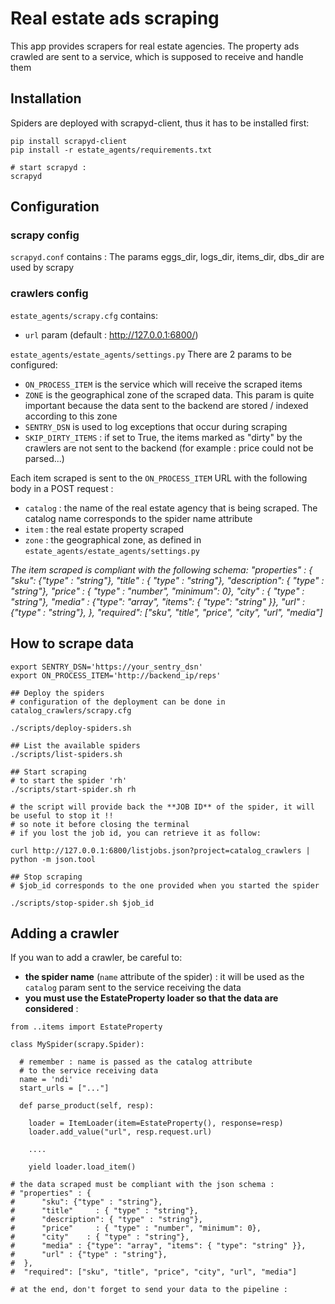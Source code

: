 # Real estate ads scraping

This app provides scrapers for real estate agencies.
The property ads crawled are sent to a service, which is supposed to receive and handle them

## Installation

Spiders are deployed with scrapyd-client, thus it has to be installed first:

```
pip install scrapyd-client
pip install -r estate_agents/requirements.txt

# start scrapyd :
scrapyd
```

## Configuration

### scrapy config
`scrapyd.conf` contains :
The params eggs_dir, logs_dir, items_dir, dbs_dir are used by scrapy


### crawlers config
`estate_agents/scrapy.cfg` contains:
* `url` param (default : http://127.0.0.1:6800/)

`estate_agents/estate_agents/settings.py`
There are 2 params to be configured:
* `ON_PROCESS_ITEM` is the service which will receive the scraped items
* `ZONE` is the geographical zone of the scraped data. This param is quite important because the data sent to the backend are stored / indexed according to this zone
* `SENTRY_DSN` is used to log exceptions that occur during scraping
* `SKIP_DIRTY_ITEMS` : if set to True, the items marked as "dirty" by the crawlers are not sent to the backend (for example : price could not be parsed...)

Each item scraped is sent to the `ON_PROCESS_ITEM` URL with the following body in a POST request :
* `catalog` : the name of the real estate agency that is being scraped. The catalog name corresponds to the spider name attribute
* `item` : the real estate property scraped
* `zone` : the geographical zone, as defined in `estate_agents/estate_agents/settings.py`

_The item scraped is compliant with the following schema:
"properties" : {
      "sku": {"type" : "string"},
      "title"     : { "type" : "string"},
      "description": { "type" : "string"},
      "price"     : { "type" : "number", "minimum": 0},
      "city"    : { "type" : "string"},
      "media" : {"type": "array", "items": { "type": "string" }},
      "url" : {"type" : "string"},
  },
  "required": ["sku", "title", "price", "city", "url", "media"]_

## How to scrape data

```
export SENTRY_DSN='https://your_sentry_dsn'
export ON_PROCESS_ITEM='http://backend_ip/reps'

## Deploy the spiders
# configuration of the deployment can be done in catalog_crawlers/scrapy.cfg

./scripts/deploy-spiders.sh

## List the available spiders
./scripts/list-spiders.sh

## Start scraping
# to start the spider 'rh'
./scripts/start-spider.sh rh

# the script will provide back the **JOB ID** of the spider, it will be useful to stop it !!
# so note it before closing the terminal
# if you lost the job id, you can retrieve it as follow:

curl http://127.0.0.1:6800/listjobs.json?project=catalog_crawlers | python -m json.tool

## Stop scraping
# $job_id corresponds to the one provided when you started the spider

./scripts/stop-spider.sh $job_id
```

## Adding a crawler

If you wan to add a crawler, be careful to:

* __the spider name__ (`name` attribute of the spider) : it will be used as the `catalog` param sent to the service receiving the data
* __you must use the EstateProperty loader so that the data are considered__ :

```
from ..items import EstateProperty

class MySpider(scrapy.Spider):

  # remember : name is passed as the catalog attribute
  # to the service receiving data
  name = 'ndi'
  start_urls = ["..."]

  def parse_product(self, resp):

    loader = ItemLoader(item=EstateProperty(), response=resp)
    loader.add_value("url", resp.request.url)

    ....

    yield loader.load_item()

# the data scraped must be compliant with the json schema :
# "properties" : {
#      "sku": {"type" : "string"},
#      "title"     : { "type" : "string"},
#      "description": { "type" : "string"},
#      "price"     : { "type" : "number", "minimum": 0},
#      "city"    : { "type" : "string"},
#      "media" : {"type": "array", "items": { "type": "string" }},
#      "url" : {"type" : "string"},
#  },
#  "required": ["sku", "title", "price", "city", "url", "media"]

# at the end, don't forget to send your data to the pipeline :

```
